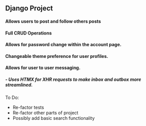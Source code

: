 ## Django Project


#### Allows users to post and follow others posts
#### Full CRUD Operations
#### Allows for password change within the account page.
#### Changeable theme preference for user profiles.
#### Allows for user to user messaging. 
##### - Uses HTMX for XHR requests to make inbox and outbox more streamlined.




To Do:
- Re-factor tests
- Re-factor other parts of project
- Possibly add basic search functionality